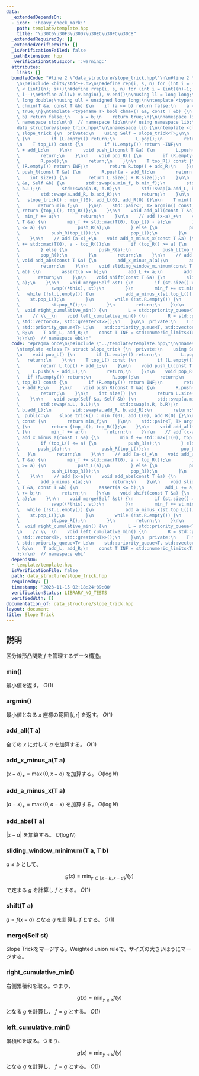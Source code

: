 ```yaml
---
data:
  _extendedDependsOn:
  - icon: ':heavy_check_mark:'
    path: template/template.hpp
    title: "\u30C6\u30F3\u30D7\u30EC\u30FC\u30C8"
  _extendedRequiredBy: []
  _extendedVerifiedWith: []
  _isVerificationFailed: false
  _pathExtension: hpp
  _verificationStatusIcon: ':warning:'
  attributes:
    links: []
  bundledCode: "#line 2 \"data_structure/slope_trick.hpp\"\n\n#line 2 \"template/template.hpp\"\
    \n\n#include <bits/stdc++.h>\n\n#define rep(i, s, n) for (int i = (int)(s); i\
    \ < (int)(n); i++)\n#define rrep(i, s, n) for (int i = (int)(n)-1; i >= (int)(s);\
    \ i--)\n#define all(v) v.begin(), v.end()\n\nusing ll = long long;\nusing ld =\
    \ long double;\nusing ull = unsigned long long;\n\ntemplate <typename T> bool\
    \ chmin(T &a, const T &b) {\n    if (a <= b) return false;\n    a = b;\n    return\
    \ true;\n}\ntemplate <typename T> bool chmax(T &a, const T &b) {\n    if (a >=\
    \ b) return false;\n    a = b;\n    return true;\n}\n\nnamespace lib {\n\nusing\
    \ namespace std;\n\n}  // namespace lib\n\n// using namespace lib;\n#line 4 \"\
    data_structure/slope_trick.hpp\"\n\nnamespace lib {\n\ntemplate <class T> struct\
    \ slope_trick {\n  private:\n    using Self = slope_trick<T>;\n\n    void pop_L()\
    \ {\n        if (L.empty()) return;\n        L.pop();\n        return;\n    }\n\
    \n    T top_L() const {\n        if (L.empty()) return -INF;\n        return L.top()\
    \ + add_L;\n    }\n\n    void push_L(const T &a) {\n        L.push(a - add_L);\n\
    \        return;\n    }\n\n    void pop_R() {\n        if (R.empty()) return;\n\
    \        R.pop();\n        return;\n    }\n\n    T top_R() const {\n        if\
    \ (R.empty()) return INF;\n        return R.top() + add_R;\n    }\n\n    void\
    \ push_R(const T &a) {\n        R.push(a - add_R);\n        return;\n    }\n\n\
    \    int size() {\n        return L.size() + R.size();\n    }\n\n    void swap(Self\
    \ &a, Self &b) {\n        std::swap(a.min_f, b.min_f);\n        std::swap(a.L,\
    \ b.L);\n        std::swap(a.R, b.R);\n        std::swap(a.add_L, b.add_L);\n\
    \        std::swap(a.add_R, b.add_R);\n        return;\n    }\n\n  public:\n \
    \   slope_trick() : min_f(0), add_L(0), add_R(0) {}\n\n    T min() const {\n \
    \       return min_f;\n    }\n\n    std::pair<T, T> argmin() const {\n       \
    \ return {top_L(), top_R()};\n    }\n\n    void add_all(const T &a) {\n      \
    \  min_f += a;\n        return;\n    }\n\n    // add (x-a)_+\n    void add_x_minus_a(const\
    \ T &a) {\n        min_f += std::max(T(0), top_L() - a);\n        if (top_L()\
    \ <= a) {\n            push_R(a);\n        } else {\n            push_L(a);\n\
    \            push_R(top_L());\n            pop_L();\n        }\n        return;\n\
    \    }\n\n    // add (a-x)_+\n    void add_a_minus_x(const T &a) {\n        min_f\
    \ += std::max(T(0), a - top_R());\n        if (top_R() >= a) {\n            push_L(a);\n\
    \        } else {\n            push_R(a);\n            push_L(top_R());\n    \
    \        pop_R();\n        }\n        return;\n    }\n\n    // add |x-a|\n   \
    \ void add_abs(const T &a) {\n        add_x_minus_a(a);\n        add_a_minus_x(a);\n\
    \        return;\n    }\n\n    void sliding_window_minimum(const T &a, const T\
    \ &b) {\n        assert(a <= b);\n        add_L += a;\n        add_R += b;\n \
    \       return;\n    }\n\n    void shift(const T &a) {\n        sliding_window_minimum(a,\
    \ a);\n    }\n\n    void merge(Self &st) {\n        if (st.size() > size()) {\n\
    \            swap((*this), st);\n        }\n        min_f += st.min_f;\n     \
    \   while (!st.L.empty()) {\n            add_a_minus_x(st.top_L());\n        \
    \    st.pop_L();\n        }\n        while (!st.R.empty()) {\n            add_x_minus_a(st.top_R());\n\
    \            st.pop_R();\n        }\n        return;\n    }\n\n    // __/\n  \
    \  void right_cumulative_min() {\n        L = std::priority_queue<T>();\n    }\n\
    \n    // \\__\n    void left_cumulative_min() {\n        R = std::priority_queue<T,\
    \ std::vector<T>, std::greater<T>>();\n    }\n\n  private:\n    T min_f;\n   \
    \ std::priority_queue<T> L;\n    std::priority_queue<T, std::vector<T>, std::greater<T>>\
    \ R;\n    T add_L, add_R;\n    const T INF = std::numeric_limits<T>::max() / 4;\n\
    };\n\n}  // namespace ebi\n"
  code: "#pragma once\n\n#include \"../template/template.hpp\"\n\nnamespace lib {\n\
    \ntemplate <class T> struct slope_trick {\n  private:\n    using Self = slope_trick<T>;\n\
    \n    void pop_L() {\n        if (L.empty()) return;\n        L.pop();\n     \
    \   return;\n    }\n\n    T top_L() const {\n        if (L.empty()) return -INF;\n\
    \        return L.top() + add_L;\n    }\n\n    void push_L(const T &a) {\n   \
    \     L.push(a - add_L);\n        return;\n    }\n\n    void pop_R() {\n     \
    \   if (R.empty()) return;\n        R.pop();\n        return;\n    }\n\n    T\
    \ top_R() const {\n        if (R.empty()) return INF;\n        return R.top()\
    \ + add_R;\n    }\n\n    void push_R(const T &a) {\n        R.push(a - add_R);\n\
    \        return;\n    }\n\n    int size() {\n        return L.size() + R.size();\n\
    \    }\n\n    void swap(Self &a, Self &b) {\n        std::swap(a.min_f, b.min_f);\n\
    \        std::swap(a.L, b.L);\n        std::swap(a.R, b.R);\n        std::swap(a.add_L,\
    \ b.add_L);\n        std::swap(a.add_R, b.add_R);\n        return;\n    }\n\n\
    \  public:\n    slope_trick() : min_f(0), add_L(0), add_R(0) {}\n\n    T min()\
    \ const {\n        return min_f;\n    }\n\n    std::pair<T, T> argmin() const\
    \ {\n        return {top_L(), top_R()};\n    }\n\n    void add_all(const T &a)\
    \ {\n        min_f += a;\n        return;\n    }\n\n    // add (x-a)_+\n    void\
    \ add_x_minus_a(const T &a) {\n        min_f += std::max(T(0), top_L() - a);\n\
    \        if (top_L() <= a) {\n            push_R(a);\n        } else {\n     \
    \       push_L(a);\n            push_R(top_L());\n            pop_L();\n     \
    \   }\n        return;\n    }\n\n    // add (a-x)_+\n    void add_a_minus_x(const\
    \ T &a) {\n        min_f += std::max(T(0), a - top_R());\n        if (top_R()\
    \ >= a) {\n            push_L(a);\n        } else {\n            push_R(a);\n\
    \            push_L(top_R());\n            pop_R();\n        }\n        return;\n\
    \    }\n\n    // add |x-a|\n    void add_abs(const T &a) {\n        add_x_minus_a(a);\n\
    \        add_a_minus_x(a);\n        return;\n    }\n\n    void sliding_window_minimum(const\
    \ T &a, const T &b) {\n        assert(a <= b);\n        add_L += a;\n        add_R\
    \ += b;\n        return;\n    }\n\n    void shift(const T &a) {\n        sliding_window_minimum(a,\
    \ a);\n    }\n\n    void merge(Self &st) {\n        if (st.size() > size()) {\n\
    \            swap((*this), st);\n        }\n        min_f += st.min_f;\n     \
    \   while (!st.L.empty()) {\n            add_a_minus_x(st.top_L());\n        \
    \    st.pop_L();\n        }\n        while (!st.R.empty()) {\n            add_x_minus_a(st.top_R());\n\
    \            st.pop_R();\n        }\n        return;\n    }\n\n    // __/\n  \
    \  void right_cumulative_min() {\n        L = std::priority_queue<T>();\n    }\n\
    \n    // \\__\n    void left_cumulative_min() {\n        R = std::priority_queue<T,\
    \ std::vector<T>, std::greater<T>>();\n    }\n\n  private:\n    T min_f;\n   \
    \ std::priority_queue<T> L;\n    std::priority_queue<T, std::vector<T>, std::greater<T>>\
    \ R;\n    T add_L, add_R;\n    const T INF = std::numeric_limits<T>::max() / 4;\n\
    };\n\n}  // namespace ebi"
  dependsOn:
  - template/template.hpp
  isVerificationFile: false
  path: data_structure/slope_trick.hpp
  requiredBy: []
  timestamp: '2023-11-15 02:18:24+09:00'
  verificationStatus: LIBRARY_NO_TESTS
  verifiedWith: []
documentation_of: data_structure/slope_trick.hpp
layout: document
title: Slope Trick
---
```


## 説明

区分線形凸関数 $f$ を管理するデータ構造。

### min()

最小値を返す。 $O(1)$

### argmin()

最小値となる $x$ 座標の範囲 $[l, r]$ を返す。 $O(1)$

### add_all(T a)

全ての $x$ に対して $a$ を加算する。 $O(1)$

### add_x_minus_a(T a)

$(x-a)_+ = \max(0, x - a)$ を加算する。 $O(\log N)$

### add_a_minus_x(T a)

$(a-x)_+ = \max(0, a-x)$ を加算する。 $O(\log N)$

### add_abs(T a)

$|x - a|$ を加算する。 $O(\log N)$

### sliding_window_minimum(T a, T b)

$a \leq b$ として、

$$
g(x) = \min_{y \in [x-b, x-a]} f(y)
$$

で定まる $g$ を計算し $f$ とする。 $O(1)$

### shift(T a)

$g = f(x-a)$ となる $g$ を計算し $f$ とする。 $O(1)$

### merge(Self st)

Slope Trickをマージする。Weighted union ruleで、サイズの大きいほうにマージする。

### right_cumulative_min()

右側累積和を取る。つまり、

$$g(x) = \min_{y \geq x} f(y)$$

となる $g$ を計算し、 $f = g$ とする。 $O(1)$

### left_cumulative_min()

累積和を取る。つまり、

$$g(x) = \min_{y \leq x} f(y)$$ 

となる $g$ を計算し、 $f = g$ とする。 $O(1)$